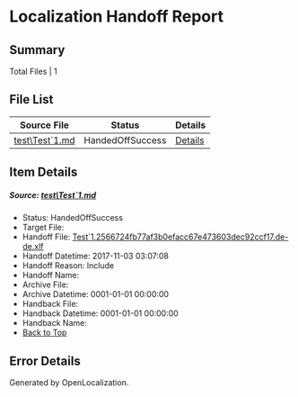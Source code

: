 # <a name='report-top'></a> Localization Handoff Report

## Summary
 Total Files | 1

## File List
 Source File | Status | Details 
 ----------- | ------ | ------- 
 [test\Test`1.md](https://github.com/OpenLocalizationTestOrg/LocaleLowerCaseTest/blob/8cd205b1e1ce0b94ef1c0cd44e6433d4c58f7be2/test/Test%601.md) | HandedOffSuccess | [Details](#6920c3866aa9379c2624e8c2f4ab61945b2b28812)

## Item Details
##### <a name='6920c3866aa9379c2624e8c2f4ab61945b2b28812'></a> Source: [test\Test`1.md](https://github.com/OpenLocalizationTestOrg/LocaleLowerCaseTest/blob/8cd205b1e1ce0b94ef1c0cd44e6433d4c58f7be2/test/Test%601.md)
* Status: HandedOffSuccess
* Target File: 
* Handoff File: [Test`1.2566724fb77af3b0efacc67e473603dec92ccf17.de-de.xlf](https://github.com/OpenLocalizationTestOrg/LocaleLowerCaseTest.handoff/blob/708556eb0f11373cea5dfb9bfbb9319c9251b19a/ol-handoff/OpenLocalizationTestOrg/LocaleLowerCaseTest.de-DE/master/Test%601.2566724fb77af3b0efacc67e473603dec92ccf17.de-de.xlf)
* Handoff Datetime: 2017-11-03 03:07:08
* Handoff Reason: Include
* Handoff Name: 
* Archive File: 
* Archive Datetime: 0001-01-01 00:00:00
* Handback File: 
* Handback Datetime: 0001-01-01 00:00:00
* Handback Name: 
* [Back to Top](#report-top)


## Error Details

Generated by OpenLocalization.
